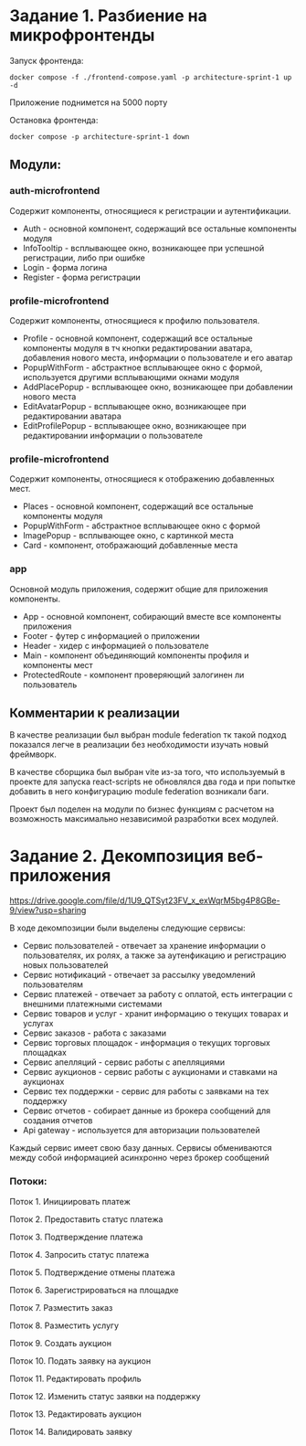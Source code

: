 # Задание 1. Разбиение на микрофронтенды

Запуск фронтенда:
```
docker compose -f ./frontend-compose.yaml -p architecture-sprint-1 up -d  
```
Приложение поднимется на 5000 порту


Остановка фронтенда:
```
docker compose -p architecture-sprint-1 down
```
## Модули:

### auth-microfrontend

Содержит компоненты, относящиеся к регистрации и аутентификации.
* Auth - основной компонент, содержащий все остальные компоненты модуля
* InfoTooltip - всплывающее окно, возникающее при успешной регистрации, либо при ошибке
* Login - форма логина
* Register - форма регистрации

### profile-microfrontend

Содержит компоненты, относящиеся к профилю пользователя.
* Profile - основной компонент, содержащий все остальные компоненты модуля 
в тч кнопки редактировании аватара, добавления нового места, информации о пользователе и его аватар
* PopupWithForm - абстрактное всплывающее окно с формой, используется другими всплывающими окнами модуля
* AddPlacePopup - всплывающее окно, возникающее при добавлении нового места
* EditAvatarPopup - всплывающее окно, возникающее при редактировании аватара
* EditProfilePopup - всплывающее окно, возникающее при редактировании информации о пользователе

### profile-microfrontend

Содержит компоненты, относящиеся к отображению добавленных мест.
* Places - основной компонент, содержащий все остальные компоненты модуля
* PopupWithForm - абстрактное всплывающее окно с формой
* ImagePopup - всплывающее окно, с картинкой места
* Card - компонент, отображающий добавленные места

### app

Основной модуль приложения, содержит общие для приложения компоненты.
* App - основной компонент, собирающий вместе все компоненты приложения
* Footer - футер с информацией о приложении
* Header - хидер с информацией о пользователе
* Main - компонент объединяющий компоненты профиля и компоненты мест
* ProtectedRoute - компонент проверяющий залогинен ли пользователь

## Комментарии к реализации
В качестве реализации был выбран module federation тк такой подход показался легче в реализации 
без необходимости изучать новый фреймворк. 

В качестве сборщика был выбран vite из-за того, что используемый в проекте
для запуска react-scripts не обновлялся два года и при попытке добавить в него конфигурацию module federation возникали баги.


Проект был поделен на модули по бизнес функциям с расчетом на возможность максимально независимой разработки всех модулей.

# Задание 2. Декомпозиция веб-приложения

https://drive.google.com/file/d/1U9_QTSyt23FV_x_exWqrM5bg4P8GBe-9/view?usp=sharing

В ходе декомпозиции были выделены следующие сервисы:

* Сервис пользователей - отвечает за хранение информации о пользователях, их ролях, а также за аутенфикацию и регистрацию новых пользователей
* Сервис нотификаций - отвечает за рассылку уведомлений пользователям
* Сервис платежей - отвечает за работу с оплатой, есть интеграции с внешними платежными системами 
* Сервис товаров и услуг - хранит информацию о текущих товарах и услугах
* Сервис заказов - работа с заказами
* Сервис торговых площадок - информация о текущих торговых площадках
* Сервис апелляций - сервис работы с апелляциями
* Сервис аукционов - сервис работы с аукционами и ставками на аукционах
* Сервис тех поддержки - сервис для работы с заявками на тех поддержку
* Сервис отчетов - собирает данные из брокера сообщений для создания отчетов
* Api gateway - используется для авторизации пользователей

Каждый сервис имеет свою базу данных. Сервисы обмениваются между собой информацией асинхронно через брокер сообщений

### Потоки: 
Поток 1. Инициировать платеж

Поток 2. Предоставить статус платежа

Поток 3. Подтверждение платежа

Поток 4. Запросить статус платежа

Поток 5. Подтверждение отмены платежа

Поток 6. Зарегистрироваться на площадке

Поток 7. Разместить заказ

Поток 8. Разместить услугу

Поток 9. Создать аукцион

Поток 10. Подать заявку на аукцион

Поток 11. Редактировать профиль

Поток 12. Изменить статус заявки на поддержку

Поток 13. Редактировать аукцион

Поток 14. Валидировать заявку


